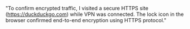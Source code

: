 "To confirm encrypted traffic, I visited a secure HTTPS site (https://duckduckgo.com) while VPN was connected. The lock icon in the browser confirmed end-to-end encryption using HTTPS protocol."
